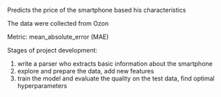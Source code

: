Predicts the price of the smartphone based his characteristics

The data were collected from Ozon

Metric: mean_absolute_error (MAE)

Stages of project development:
1. write a parser who extracts basic information about the smartphone
2. explore and prepare the data, add new features
3. train the model and evaluate the quality on the test data, find optimal hyperparameters
 
